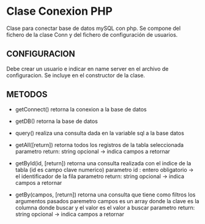 Clase Conexion PHP
=================

Clase para conectar base de datos mySQL con php.
Se compone del fichero de la clase Conn y del fichero de configuración de usuarios.

CONFIGURACION
--------------------
Debe crear un usuario e indicar en name server en el archivo de configuracion.
Se incluye en el constructor de la clase. 

METODOS
--------
+ getConnect() 
	retorna la conexion a la base de datos
+ getDB()
	retorna la base de datos
+ query()
	realiza una consulta dada en la variable sql a la base datos 

+ getAll([return])
	retorna todos los registros de la tabla seleccionada
	parametro return: string opcional -> indica campos a retornar

+ getById(id, [return])
	retorna una consulta realizada con el indice de la tabla (id es campo clave numerico)
	parametro id : entero obligatorio -> el identificador de la fila
	parametro return: string opcional -> indica campos a retornar

+ getBy(campos, [return])
	retorna una consulta que tiene como filtros los argumentos pasados
	paremetro campos es un array donde la clave es la columna donde buscar y el valor es el valor a 
buscar
	parametro return: string opcional -> indica campos a retornar 
	
